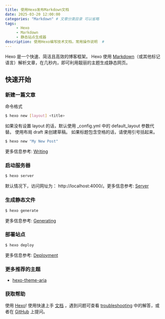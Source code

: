 ```yaml
---
title: 使用Hexo发布Markdown文档
date: 2025-03-20 12:00:00
categories: "Markdown" # 文章分类目录 可以省略
tags: 
     - Hexo
     - Markdown
     - 静态站点生成器
description: 使用Hexo编写技术文档，常用操作说明  #
---
```


Hexo 是一个快速、简洁且高效的博客框架。 Hexo 使用 [Markdown](http://daringfireball.net/projects/markdown/)（或其他标记语言）解析文章，在几秒内，即可利用靓丽的主题生成静态网页。


## 快速开始

### 新建一篇文章

命令格式

``` bash
$ hexo new [layout] <title>
```

如果没有设置 layout 的话，默认使用 _config.yml 中的 default_layout 参数代替。 使用布局 draft 来创建草稿。 如果标题包含空格的话，请使用引号括起来。


``` bash
$ hexo new "My New Post"
```

更多信息参考: [Writing](https://hexo.io/docs/writing.html)



### 启动服务器


``` bash
$ hexo server
```

默认情况下，访问网址为： http://localhost:4000/。更多信息参考: [Server](https://hexo.io/docs/server.html)



### 生成静态文件


``` bash
$ hexo generate
```

更多信息参考: [Generating](https://hexo.io/docs/generating.html)



### 部署站点

``` bash
$ hexo deploy
```

更多信息参考: [Deployment](https://hexo.io/docs/deployment.html)


### 更多推荐的主题

- [hexo-theme-aria](https://github.com/AlynxZhou/hexo-theme-aria/)



### 获取帮助

使用 [Hexo](https://hexo.io/)! 使用快速上手 [文档](https://hexo.io/docs/) ，遇到问题可查看 [troubleshooting](https://hexo.io/docs/troubleshooting.html) 中的解答，或者在 [GitHub](https://github.com/hexojs/hexo/issues) 上提问。

